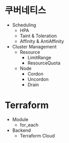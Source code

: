 # 쿠버네티스
- Scheduling
    - HPA
    - Taint & Toleration
    - Affinity & AntiAffinity
- Cluster Management
    - Resource
        - LimitRange
        - ResourceQuota
    - Node
        - Cordon
        - Uncordon
        - Drain
# Terraform
- Module
    - for_each
- Backend
    - Terraform Cloud